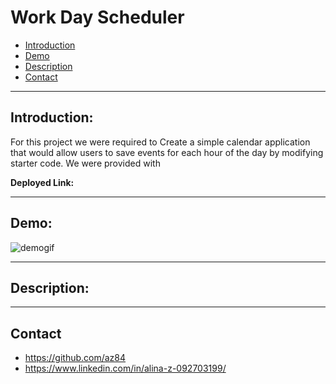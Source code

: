 # Work Day Scheduler

* [Introduction](#Introduction)
* [Demo](#Demo)
* [Description](#Description)
* [Contact](#Contact)

***
## Introduction:

For this project we were required to Create a simple calendar application that would allow users to save events for each hour of the day by modifying starter code. We were provided with 

**Deployed Link:** 

***
## Demo:

![demogif]()

***
## Description:



***
## Contact
- https://github.com/az84
- https://www.linkedin.com/in/alina-z-092703199/